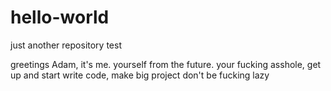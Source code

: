 # hello-world
just another repository test

greetings Adam, it's me. yourself from the future.
your fucking asshole, get up and start write code, make big project don't be fucking lazy
